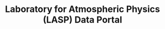 ---
layout: default
programmatic_access: through pysatSpaceWeather
record_last_updated: Mon, 14 Feb 2022 17:44:48 GMT
relationship_description: Used by the CU SpWx TREC
relationships:
- cu_spwx_trec
shortname: lasp
title: Laboratory for Atmospheric Physics (LASP) Data Portal
type: portal
uuid: 7bd860cf-1e35-4e8d-9973-3e8b79250012
website_link: https://lasp.colorado.edu/home/mission-ops-data/data-systems/data-products/
---